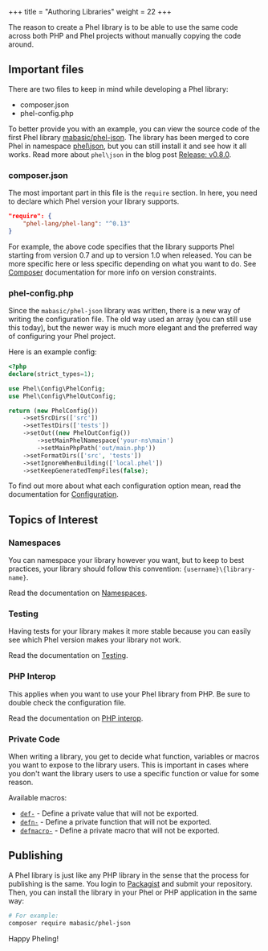 +++
title = "Authoring Libraries"
weight = 22
+++

The reason to create a Phel library is to be able to use the same code across both PHP and Phel projects without manually copying the code around.

## Important files

There are two files to keep in mind while developing a Phel library:

- composer.json
- phel-config.php

To better provide you with an example, you can view the source code of the first Phel library [mabasic/phel-json](https://github.com/mabasic/phel-json). The library has been merged to core Phel in namespace [phel\json](/documentation/api/#json-decode), but you can still install it and see how it all works. Read more about `phel\json` in the blog post [Release: v0.8.0](/blog/release-0-8/).

### composer.json

The most important part in this file is the `require` section. In here, you need to declare which Phel version your library supports.

```json
"require": {
    "phel-lang/phel-lang": "^0.13"
}
```

For example, the above code specifies that the library supports Phel starting from version 0.7 and up to version 1.0 when released. You can be more specific here or less specific depending on what you want to do. See [Composer](https://getcomposer.org/doc/articles/versions.md) documentation for more info on version constraints.

### phel-config.php

Since the `mabasic/phel-json` library was written, there is a new way of writing the configuration file. The old way used an array (you can still use this today), but the newer way is much more elegant and the preferred way of configuring your Phel project.

Here is an example config:

```php
<?php
declare(strict_types=1);

use Phel\Config\PhelConfig;
use Phel\Config\PhelOutConfig;

return (new PhelConfig())
    ->setSrcDirs(['src'])
    ->setTestDirs(['tests'])
    ->setOut((new PhelOutConfig())
        ->setMainPhelNamespace('your-ns\main')
        ->setMainPhpPath('out/main.php'))
    ->setFormatDirs(['src', 'tests'])
    ->setIgnoreWhenBuilding(['local.phel'])
    ->setKeepGeneratedTempFiles(false);
```

To find out more about what each configuration option mean, read the documentation for [Configuration](/documentation/configuration/).

## Topics of Interest

### Namespaces

You can namespace your library however you want, but to keep to best practices, your library should follow this convention: `{username}\{library-name}`.

Read the documentation on [Namespaces](/documentation/namespaces/).

### Testing

Having tests for your library makes it more stable because you can easily see which Phel version makes your library not work.

Read the documentation on [Testing](/documentation/testing/).

### PHP Interop

This applies when you want to use your Phel library from PHP. Be sure to double check the configuration file.

Read the documentation on [PHP interop](/documentation/php-interop/#calling-phel-functions-from-php).

### Private Code

When writing a library, you get to decide what function, variables or macros you want to expose to the library users. This is important in cases where you don't want the library users to use a specific function or value for some reason.

Available macros:

- [`def-`](/documentation/api/#def) - Define a private value that will not be exported.
- [`defn-`](/documentation/api/#defn-1) - Define a private function that will not be exported.
- [`defmacro-`](/documentation/api/#defmacro-1) - Define a private macro that will not be exported.

## Publishing

A Phel library is just like any PHP library in the sense that the process for publishing is the same. You login to [Packagist](https://packagist.org/) and submit your repository. Then, you can install the library in your Phel or PHP application in the same way:

```bash
# For example:
composer require mabasic/phel-json
```

Happy Pheling!
